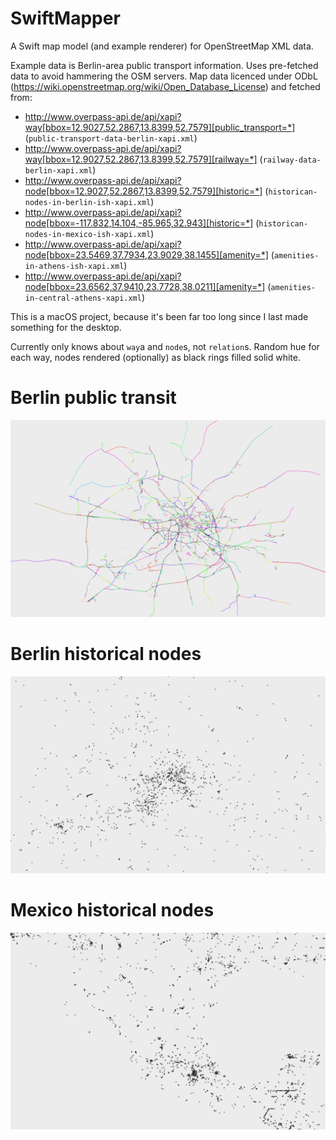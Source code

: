 # SwiftMapper

A Swift map model (and example renderer) for OpenStreetMap XML data.

Example data is Berlin-area public transport information. Uses pre-fetched data to avoid hammering the OSM servers. Map data licenced under ODbL (https://wiki.openstreetmap.org/wiki/Open_Database_License) and fetched from:

* http://www.overpass-api.de/api/xapi?way[bbox=12.9027,52.2867,13.8399,52.7579][public_transport=*] (`public-transport-data-berlin-xapi.xml`)
* http://www.overpass-api.de/api/xapi?way[bbox=12.9027,52.2867,13.8399,52.7579][railway=*] (`railway-data-berlin-xapi.xml`)
* http://www.overpass-api.de/api/xapi?node[bbox=12.9027,52.2867,13.8399,52.7579][historic=*] (`historican-nodes-in-berlin-ish-xapi.xml`)
* http://www.overpass-api.de/api/xapi?node[bbox=-117.832,14.104,-85.965,32.943][historic=*] (`historican-nodes-in-mexico-ish-xapi.xml`)
* http://www.overpass-api.de/api/xapi?node[bbox=23.5469,37.7934,23.9029,38.1455][amenity=*] (`amenities-in-athens-ish-xapi.xml`)
* http://www.overpass-api.de/api/xapi?node[bbox=23.6562,37.9410,23.7728,38.0211][amenity=*] (`amenities-in-central-athens-xapi.xml`)

This is a macOS project, because it's been far too long since I last made something for the desktop.

Currently only knows about `way`a and `node`s, not `relation`s. Random hue for each way, nodes rendered (optionally) as black rings filled solid white.

# Berlin public transit

![Berlin public transit map](Berlin-public-transport-infrastructure.png?raw=true "Berlin public transit map")

# Berlin historical nodes

![Berlin historical node map](Berlin-historical-nodes.png?raw=true "Berlin historical nodes")

# Mexico historical nodes

![Mexico public transit map](Mexico-area-historical-nodes.png?raw=true "Mexico historical nodes")
